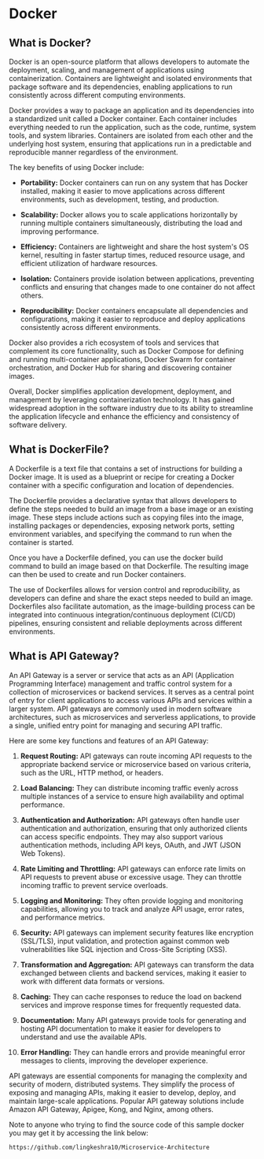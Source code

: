# Docker

## What is Docker?

Docker is an open-source platform that allows developers to automate the deployment, scaling, and management of applications using containerization. Containers are lightweight and isolated environments that package software and its dependencies, enabling applications to run consistently across different computing environments.

Docker provides a way to package an application and its dependencies into a standardized unit called a Docker container. Each container includes everything needed to run the application, such as the code, runtime, system tools, and system libraries. Containers are isolated from each other and the underlying host system, ensuring that applications run in a predictable and reproducible manner regardless of the environment.

The key benefits of using Docker include:

- **Portability:** Docker containers can run on any system that has Docker installed, making it easier to move applications across different environments, such as development, testing, and production.

- **Scalability:** Docker allows you to scale applications horizontally by running multiple containers simultaneously, distributing the load and improving performance.

- **Efficiency:** Containers are lightweight and share the host system's OS kernel, resulting in faster startup times, reduced resource usage, and efficient utilization of hardware resources.

- **Isolation:** Containers provide isolation between applications, preventing conflicts and ensuring that changes made to one container do not affect others.

- **Reproducibility:** Docker containers encapsulate all dependencies and configurations, making it easier to reproduce and deploy applications consistently across different environments.

Docker also provides a rich ecosystem of tools and services that complement its core functionality, such as Docker Compose for defining and running multi-container applications, Docker Swarm for container orchestration, and Docker Hub for sharing and discovering container images.

Overall, Docker simplifies application development, deployment, and management by leveraging containerization technology. It has gained widespread adoption in the software industry due to its ability to streamline the application lifecycle and enhance the efficiency and consistency of software delivery.


## What is DockerFile?

A Dockerfile is a text file that contains a set of instructions for building a Docker image. It is used as a blueprint or recipe for creating a Docker container with a specific configuration and location of dependencies.

The Dockerfile provides a declarative syntax that allows developers to define the steps needed to build an image from a base image or an existing image. These steps include actions such as copying files into the image, installing packages or dependencies, exposing network ports, setting environment variables, and specifying the command to run when the container is started.

Once you have a Dockerfile defined, you can use the docker build command to build an image based on that Dockerfile. The resulting image can then be used to create and run Docker containers.

The use of Dockerfiles allows for version control and reproducibility, as developers can define and share the exact steps needed to build an image. Dockerfiles also facilitate automation, as the image-building process can be integrated into continuous integration/continuous deployment (CI/CD) pipelines, ensuring consistent and reliable deployments across different environments.


## What is API Gateway?

An API Gateway is a server or service that acts as an API (Application Programming Interface) management and traffic control system for a collection of microservices or backend services. It serves as a central point of entry for client applications to access various APIs and services within a larger system. API gateways are commonly used in modern software architectures, such as microservices and serverless applications, to provide a single, unified entry point for managing and securing API traffic.

Here are some key functions and features of an API Gateway:

1. **Request Routing:** API gateways can route incoming API requests to the appropriate backend service or microservice based on various criteria, such as the URL, HTTP method, or headers.

2. **Load Balancing:** They can distribute incoming traffic evenly across multiple instances of a service to ensure high availability and optimal performance.

3. **Authentication and Authorization:** API gateways often handle user authentication and authorization, ensuring that only authorized clients can access specific endpoints. They may also support various authentication methods, including API keys, OAuth, and JWT (JSON Web Tokens).

4. **Rate Limiting and Throttling:** API gateways can enforce rate limits on API requests to prevent abuse or excessive usage. They can throttle incoming traffic to prevent service overloads.

5. **Logging and Monitoring:** They often provide logging and monitoring capabilities, allowing you to track and analyze API usage, error rates, and performance metrics.

6. **Security:** API gateways can implement security features like encryption (SSL/TLS), input validation, and protection against common web vulnerabilities like SQL injection and Cross-Site Scripting (XSS).

7. **Transformation and Aggregation:** API gateways can transform the data exchanged between clients and backend services, making it easier to work with different data formats or versions.

8. **Caching:** They can cache responses to reduce the load on backend services and improve response times for frequently requested data.

9. **Documentation:** Many API gateways provide tools for generating and hosting API documentation to make it easier for developers to understand and use the available APIs.

10. **Error Handling:** They can handle errors and provide meaningful error messages to clients, improving the developer experience.

API gateways are essential components for managing the complexity and security of modern, distributed systems. They simplify the process of exposing and managing APIs, making it easier to develop, deploy, and maintain large-scale applications. Popular API gateway solutions include Amazon API Gateway, Apigee, Kong, and Nginx, among others.

Note to anyone who trying to find the source code of this sample docker you may get it by accessing the link below:
```
https://github.com/lingkeshra10/Microservice-Architecture
```